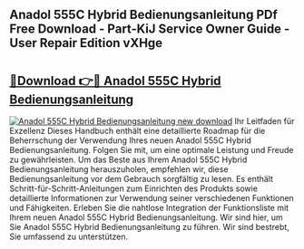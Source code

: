 ## Anadol 555C Hybrid Bedienungsanleitung PDf Free Download - Part-KiJ Service Owner Guide - User Repair Edition vXHge

# <h2><a href="http://df5jg8b.blite.top/?on=Anadol+555C+Hybrid+Bedienungsanleitung">🔗Download 👉🔴 Anadol 555C Hybrid Bedienungsanleitung</a></h2>

[![Anadol 555C Hybrid Bedienungsanleitung new download](https://i.imgur.com/lujVjoI.png)](http://df5jg8b.blite.top/?on=Anadol+555C+Hybrid+Bedienungsanleitung)
Ihr Leitfaden für Exzellenz Dieses Handbuch enthält eine detaillierte Roadmap für die Beherrschung der Verwendung Ihres neuen Anadol 555C Hybrid Bedienungsanleitung. Folgen Sie mit, um eine optimale Leistung und Freude zu gewährleisten. Um das Beste aus Ihrem Anadol 555C Hybrid Bedienungsanleitung herauszuholen, empfehlen wir, diese Bedienungsanleitung vor dem Gebrauch sorgfältig zu lesen. Es enthält Schritt-für-Schritt-Anleitungen zum Einrichten des Produkts sowie detaillierte Informationen zur Verwendung seiner verschiedenen Funktionen und Fähigkeiten. Erleben Sie die nahtlose Integration der Funktionsliste mit Ihrem neuen Anadol 555C Hybrid Bedienungsanleitung. Wir sind hier, um Sie Anadol 555C Hybrid Bedienungsanleitung zu führen. Wir sind bestrebt, Sie umfassend zu unterstützen.
